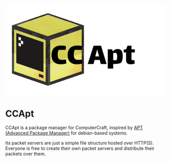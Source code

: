 ![Logo](https://raw.githubusercontent.com/LeMoonStar/CCApt/master/newproject_1_original.png)


# CCApt
CCApt is a package manager for ComputerCraft, inspired by [APT (Advanced Package Manager)](https://en.wikipedia.org/wiki/APT_(software)) for debian-based systems.

Its packet servers are just a simple file structure hosted over HTTP(S). Everyone is free to create their own packet servers and distribute their packets over them.
